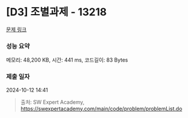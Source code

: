 # [D3] 조별과제 - 13218 

[문제 링크](https://swexpertacademy.com/main/code/problem/problemDetail.do?contestProbId=AXzjvCCq-PwDFASs) 

### 성능 요약

메모리: 48,200 KB, 시간: 441 ms, 코드길이: 83 Bytes

### 제출 일자

2024-10-12 14:41



> 출처: SW Expert Academy, https://swexpertacademy.com/main/code/problem/problemList.do